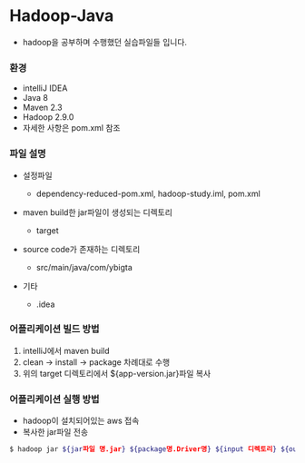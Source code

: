 # Hadoop-Java
- hadoop을 공부하며 수행했던 실습파일들 입니다.

### 환경
- intelliJ IDEA
- Java 8
- Maven 2.3
- Hadoop 2.9.0
- 자세한 사항은 pom.xml 참조

### 파일 설명
- 설정파일
    - dependency-reduced-pom.xml, hadoop-study.iml, pom.xml
    
- maven build한 jar파일이 생성되는 디렉토리
    - target 
    
- source code가 존재하는 디렉토리
    - src/main/java/com/ybigta

- 기타
    - .idea

### 어플리케이션 빌드 방법
1. intelliJ에서 maven build
2. clean -> install -> package 차례대로 수행
3. 위의 target 디렉토리에서 ${app-version.jar}파일 복사

### 어플리케이션 실행 방법
- hadoop이 설치되어있는 aws 접속
- 복사한 jar파일 전송
```bash
$ hadoop jar ${jar파일 명.jar} ${package명.Driver명} ${input 디렉토리} ${output 디렉토리}
```

